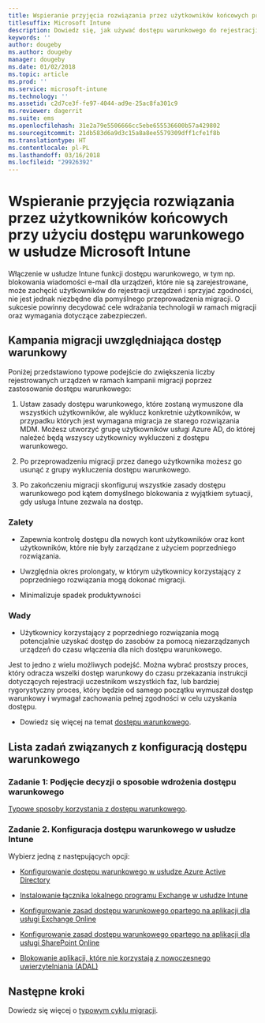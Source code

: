 ```yaml
---
title: Wspieranie przyjęcia rozwiązania przez użytkowników końcowych przy użyciu dostępu warunkowego
titlesuffix: Microsoft Intune
description: Dowiedz się, jak używać dostępu warunkowego do rejestracji dysku w usłudze Microsoft Intune.
keywords: ''
author: dougeby
ms.author: dougeby
manager: dougeby
ms.date: 01/02/2018
ms.topic: article
ms.prod: ''
ms.service: microsoft-intune
ms.technology: ''
ms.assetid: c2d7ce3f-fe97-4044-ad9e-25ac8fa301c9
ms.reviewer: dagerrit
ms.suite: ems
ms.openlocfilehash: 31e2a79e5506666cc5ebe655536600b57a429802
ms.sourcegitcommit: 21db583d6a9d3c15a8a8ee5579309dff1cfe1f8b
ms.translationtype: HT
ms.contentlocale: pl-PL
ms.lasthandoff: 03/16/2018
ms.locfileid: "29926392"
---
```

# <a name="drive-end-user-adoption-with-conditional-access-in-microsoft-intune"></a>Wspieranie przyjęcia rozwiązania przez użytkowników końcowych przy użyciu dostępu warunkowego w usłudze Microsoft Intune

Włączenie w usłudze Intune funkcji dostępu warunkowego, w tym np. blokowania wiadomości e-mail dla urządzeń, które nie są zarejestrowane, może zachęcić użytkowników do rejestracji urządzeń i sprzyjać zgodności, nie jest jednak niezbędne dla pomyślnego przeprowadzenia migracji. O sukcesie powinny decydować cele wdrażania technologii w ramach migracji oraz wymagania dotyczące zabezpieczeń.

## <a name="migration-campaign-with-conditional-access"></a>Kampania migracji uwzględniająca dostęp warunkowy

Poniżej przedstawiono typowe podejście do zwiększenia liczby rejestrowanych urządzeń w ramach kampanii migracji poprzez zastosowanie dostępu warunkowego:

1.  Ustaw zasady dostępu warunkowego, które zostaną wymuszone dla wszystkich użytkowników, ale wyklucz konkretnie użytkowników, w przypadku których jest wymagana migracja ze starego rozwiązania MDM. Możesz utworzyć grupę użytkowników usługi Azure AD, do której należeć będą wszyscy użytkownicy wykluczeni z dostępu warunkowego.

2.  Po przeprowadzeniu migracji przez danego użytkownika możesz go usunąć z grupy wykluczenia dostępu warunkowego.

3.  Po zakończeniu migracji skonfiguruj wszystkie zasady dostępu warunkowego pod kątem domyślnego blokowania z wyjątkiem sytuacji, gdy usługa Intune zezwala na dostęp.

### <a name="advantages"></a>Zalety

-   Zapewnia kontrolę dostępu dla nowych kont użytkowników oraz kont użytkowników, które nie były zarządzane z użyciem poprzedniego rozwiązania.

-   Uwzględnia okres prolongaty, w którym użytkownicy korzystający z poprzedniego rozwiązania mogą dokonać migracji.

-   Minimalizuje spadek produktywności

### <a name="disadvantages"></a>Wady

-   Użytkownicy korzystający z poprzedniego rozwiązania mogą potencjalnie uzyskać dostęp do zasobów za pomocą niezarządzanych urządzeń do czasu włączenia dla nich dostępu warunkowego.


Jest to jedno z wielu możliwych podejść. Można wybrać prostszy proces, który odracza wszelki dostęp warunkowy do czasu przekazania instrukcji dotyczących rejestracji uczestnikom wszystkich faz, lub bardziej rygorystyczny proces, który będzie od samego początku wymuszał dostęp warunkowy i wymagał zachowania pełnej zgodności w celu uzyskania dostępu.

-   Dowiedz się więcej na temat [dostępu warunkowego](conditional-access.md).

## <a name="task-list-for-conditional-access"></a>Lista zadań związanych z konfiguracją dostępu warunkowego

### <a name="task-1-decide-how-you-are-going-to-implement-conditional-access"></a>Zadanie 1: Podjęcie decyzji o sposobie wdrożenia dostępu warunkowego

[Typowe sposoby korzystania z dostępu warunkowego](conditional-access-intune-common-ways-use.md).

### <a name="task-2-set-up-intune-conditional-access"></a>Zadanie 2. Konfiguracja dostępu warunkowego w usłudze Intune

Wybierz jedną z następujących opcji:

-   [Konfigurowanie dostępu warunkowego w usłudze Azure Active Directory](https://docs.microsoft.com/azure/active-directory/active-directory-conditional-access-azure-portal)

-   [Instalowanie łącznika lokalnego programu Exchange w usłudze Intune](exchange-connector-install.md)

-   [Konfigurowanie zasad dostępu warunkowego opartego na aplikacji dla usługi Exchange Online](app-based-conditional-access-intune-create.md)

-   [Konfigurowanie zasad dostępu warunkowego opartego na aplikacji dla usługi SharePoint Online](app-based-conditional-access-intune-create.md)

-   [Blokowanie aplikacji, które nie korzystają z nowoczesnego uwierzytelniania (ADAL)](app-modern-authentication-block.md)

## <a name="next-steps"></a>Następne kroki

Dowiedz się więcej o [typowym cyklu migracji](migration-guide-cycle.md).
